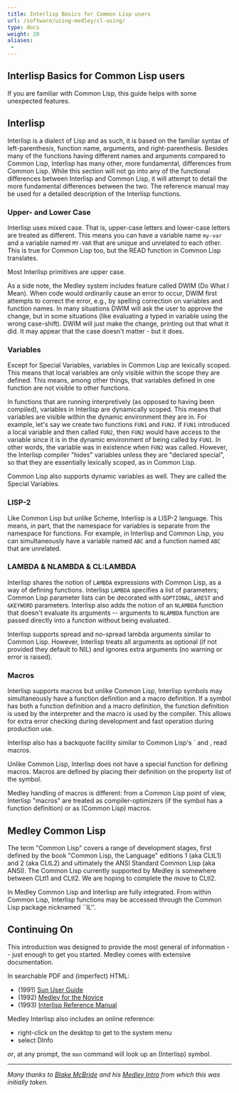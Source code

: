 ```yaml
---
title: Interlisp Basics for Common Lisp users
url: /software/using-medley/cl-using/
type: docs
weight: 20
aliases:
 - 
---
```

## Interlisp Basics for Common Lisp users

If you are familiar with Common Lisp, this guide helps with some unexpected features.

## Interlisp

Interlisp is a dialect of Lisp and as such, it is based on the familiar syntax of left-parenthesis, function name, arguments, and right-parenthesis.  Besides many of the functions having different names and arguments compared to Common Lisp, Interlisp has many other, more fundamental, differences from Common Lisp.  While this section will not go into any of the functional differences between Interlisp and Common Lisp, it will attempt to detail the more fundamental differences between the two.  The reference manual may be used for a detailed description of the Interlisp functions.

### Upper- and Lower Case

Interlisp uses mixed case.  That is, upper-case letters and lower-case
letters are treated as different.  This means you can have a variable
name `my-var` and a variable named `MY-VAR` that are unique and
unrelated to each other. This is true for Common Lisp too, but
the READ function in Common Lisp translates.

Most Interlisp primitives are upper case.

As a side note, the Medley system includes feature called DWIM (Do
What I Mean).  When code would ordinarily cause an error to occur,
DWIM first  attempts to correct the error, e.g., by spelling correction
on variables and function names. In many situations DWIM will ask the
user to approve the change, but in some situations (like evaluating
a typed in variable using the wrong case-shift). DWIM will just
make the change, printing out that what it did.
 It may appear that the case doesn't matter - but it does.

### Variables

Except for Special Variables, variables in Common Lisp are lexically
scoped.  This means that local variables are only visible within the
scope they are defined.  This means, among other things, that
variables defined in one function are not visible to other functions.

In functions that are running interpretively (as opposed to having
been compiled), variables in Interlisp are dynamically scoped.  This
means that variables are visible within the dynamic environment they
are in.  For example, let's say we create two functions `FUN1`
and `FUN2`.  If `FUN1` introduced a local variable and then
called `FUN2`, then `FUN2` would have access to the variable
since it is in the dynamic environment of being called by `FUN1`.
In other words, the variable was in existence when `FUN2` was
called.  However, the Interlisp compiler "hides" variables unless
they are "declared special", so that they are essentially lexically scoped,
as in Common Lisp.

Common Lisp also supports dynamic variables as well.  They are called
the Special Variables.

### LISP-2

Like Common Lisp but unlike Scheme, Interlisp is a LISP-2 language.
This means, in part, that the namespace for variables is separate from
the namespace for functions.  For example, in Interlisp and
Common Lisp, you can simultaneously have a variable named `ABC`
and a function named `ABC` that are unrelated.

### LAMBDA & NLAMBDA & CL:LAMBDA

Interlisp shares the notion of `LAMBDA` expressions with Common Lisp,
as a way of defining functions. Interlisp `LAMBDA` specifies a list
of parameters; Common Lisp parameter lists can be decorated with
`&OPTIONAL`, `&REST` and `&KEYWORD` parameters. Interlisp also
adds the notion of an `NLAMBDA` function that doesn't evaluate
its arguments --  arguments to 
`NLAMBDA` function are passed directly into a function without 
being evaluated.

Interlisp supports spread and no-spread lambda arguments similar to
Common Lisp.  However, Interlisp treats all arguments as
optional (if not provided they default to NIL) and ignores extra arguments
(no warning or error is raised).

### Macros

Interlisp supports macros but unlike Common Lisp, Interlisp symbols
may simultaneously have a function definition and a macro definition.
If a symbol has both a function definition and a macro definition, the
function definition is used by the interpreter and the macro
is used by the compiler.  This allows for extra error checking during 
development and fast operation during production use.

Interlisp also has a backquote facility similar to Common Lisp's \`
and \, read macros.

Unlike Common Lisp, Interlisp does not have a special function for
defining macros.  Macros are defined by placing their definition on
the property list of the symbol.

Medley handling of macros is different: from a Common Lisp point of view, Interlisp "macros" are treated as compiler-optimizers (if the symbol has a function definition) or as (Common Lisp) macros.

## Medley Common Lisp

The term "Common Lisp" covers a range of development stages, first
defined by the book "Common Lisp, the Language" editions 1 (aka CLtL1)
and 2 (aka CLtL2) and ultimately the ANSI Standard Common Lisp (aka ANSI).
The Common Lisp currently supported by Medley is somewhere between
CLtl1 and CLtl2.  We are hoping to complete the move to
CLtl2.

In Medley Common Lisp and Interlisp are fully
integrated.  From within Common Lisp, Interlisp functions may be
accessed through the Common Lisp package nicknamed ``IL''.

## Continuing On

This introduction was designed to provide the most general of
information -- just enough to get you started.  Medley comes
with extensive documentation. 

In searchable PDF and (imperfect) HTML:

* (1991) [Sun User Guide](/documentation/SunUserGuide.pdf)
* (1992) [Medley for the Novice](/documentation/Medley-Primer.pdf)
* (1993) [Interlisp Reference Manual](/documentation/IRM.pdf)

Medley Interlisp also includes an online reference:

* right-click on the desktop to get to the system menu
* select DInfo

_or_, at any prompt, the `man` command will look up an (Interlisp) symbol.

------------
_Many thanks to [Blake McBride](https://github.com/blakemcbride) and his [Medley Intro](https://github.com/blakemcbride/medley-intro) from which this was initially taken._

